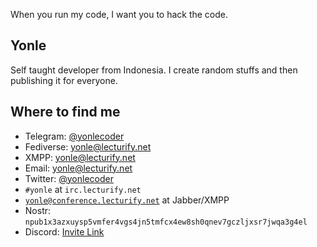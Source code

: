 When you run my code, I want you to hack the code.

## Yonle
Self taught developer from Indonesia. I create random stuffs and then publishing it for everyone.

## Where to find me
- Telegram: [@yonlecoder](https://t.me/yonlecoder)
- Fediverse: [yonle@lecturify.net](https://fedi.lecturify.net/users/yonle)
- XMPP: yonle@lecturify.net
- Email: yonle@lecturify.net
- Twitter: [@yonlecoder](https://twitter.com/yonlecoder)
- `#yonle` at `irc.lecturify.net`
- [`yonle@conference.lecturify.net`](xmpp:yonle@conference.lecturify.net) at Jabber/XMPP
- Nostr: `npub1x3azxuysp5vmfer4vgs4jn5tmfcx4ew8sh0qnev7gczljxsr7jwqa3g4el`
- Discord: [Invite Link](https://discord.com/invite/GkGSpNEtDU)
